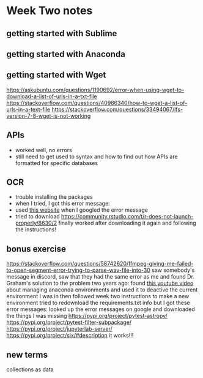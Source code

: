 # Week Two notes

## getting started with Sublime

## getting started with Anaconda

## getting started with Wget
https://askubuntu.com/questions/1190692/error-when-using-wget-to-download-a-list-of-urls-in-a-txt-file
https://stackoverflow.com/questions/40986340/how-to-wget-a-list-of-urls-in-a-text-file
https://stackoverflow.com/questions/33494067/lfs-version-7-8-wget-is-not-working

## APIs
- worked well, no errors
- still need to get used to syntax and how to find out how APIs are formatted for specific databases

## OCR
- trouble installing the packages
- when I tried, I got this error message: 
- used [this website](https://stackoverflow.com/questions/27893230/installation-of-package-file-path-had-non-zero-exit-status-in-r) when I googled the error message
- tried to download https://community.rstudio.com/t/r-does-not-launch-properly/8630/2 
finally worked after downloading it again and following the instructions!

## bonus exercise
https://stackoverflow.com/questions/58742620/ffmpeg-giving-me-failed-to-open-segment-error-trying-to-parse-wav-file-into-30
saw somebody's message in discord, saw that they had the same error as me and found Dr. Graham's solution to the problem two years ago: 
found [this youtube video](https://www.youtube.com/watch?v=EGaw6VXV3GI) about managing anaconda environments and used it to deactive the current environment I was in then followed week two instructions to make a new environment
tried to redownload the requirements.txt info but I got these error messages:
looked up the error messages on google and downloaded the things I was missing
https://pypi.org/project/pytest-astropy/
https://pypi.org/project/pytest-filter-subpackage/
https://pypi.org/project/jupyterlab-server/
https://pypi.org/project/six/#description
it works!!!

## new terms


collections as data
